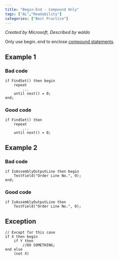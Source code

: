 ```yaml
---
title: "Begin-End - Compound Only"
tags: ["AL","Readability"]
categories: ["Best Practice"]
---
```


_Created by Microsoft, Described by waldo_

Only use begin..end to enclose [compound statements](https://docs.microsoft.com/en-us/cpp/c-language/compound-statement-c?view=msvc-170#:~:text=A%20compound%20statement%20%28also%20called%20a%20%22block%22%29%20typically,appear%20at%20the%20head%20of%20a%20compound%20statement.).

## Example 1

### Bad code

```AL
if FindSet() then begin
    repeat
        ...
    until next() = 0;
end;
```

### Good code

```AL
if FindSet() then
    repeat
        ...
    until next() = 0;
```

## Example 2

### Bad code

```AL
if IsAssemblyOutputLine then begin
    TestField("Order Line No.", 0);
end;
```

### Good code

```AL
if IsAssemblyOutputLine then
    TestField("Order Line No.", 0);
```

## Exception

```AL
// Except for this case
if X then begin
    if Y then 
        //DO SOMETHING;
end else 
    (not X)
```
